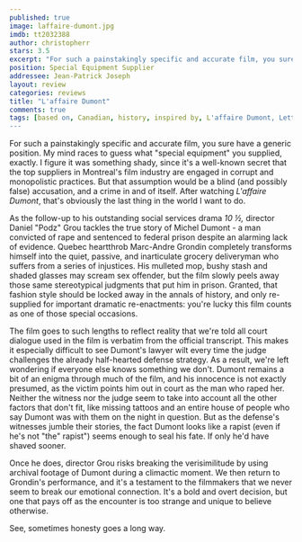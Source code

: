 ```yaml
---
published: true
image: laffaire-dumont.jpg
imdb: tt2032388
author: christopherr
stars: 3.5
excerpt: "For such a painstakingly specific and accurate film, you sure have a generic position. My mind races to guess what &ldquo;special equipment&rdquo; you supplied, exactly. I figure it was something shady, since it&rsquo;s a well-known secret that the top suppliers in Montreal&rsquo;s film industry are engaged in corrupt and monopolistic practices. But that assumption would be a blind (and possibly false) accusation, and a crime in and of itself. After watching <em>L&rsquo;affaire Dumont</em>, that&rsquo;s obviously the last thing in the world I want to do."
position: Special Equipment Supplier
addressee: Jean-Patrick Joseph
layout: review
categories: reviews
title: "L'affaire Dumont"
comments: true
tags: [based on, Canadian, history, inspired by, L'affaire Dumont, Letters, prison, true story, wrongfully accused]
---
```

For such a painstakingly specific and accurate film, you sure have a generic position. My mind races to guess what "special equipment" you supplied, exactly. I figure it was something shady, since it's a well-known secret that the top suppliers in Montreal's film industry are engaged in corrupt and monopolistic practices. But that assumption would be a blind (and possibly false) accusation, and a crime in and of itself. After watching _L'affaire Dumont_, that's obviously the last thing in the world I want to do.

As the follow-up to his outstanding social services drama _10 ½,_ director Daniel "Podz" Grou tackles the true story of Michel Dumont - a man convicted of rape and sentenced to federal prison despite an alarming lack of evidence. Quebec heartthrob Marc-Andre Grondin completely transforms himself into the quiet, passive, and inarticulate grocery deliveryman who suffers from a series of injustices. His mulleted mop, bushy stash and shaded glasses may scream sex offender, but the film  slowly peels away those same stereotypical judgments that put him in prison.  Granted, that fashion style should be locked away in the annals of history, and only re-supplied for important dramatic re-enactments: you're lucky this film counts as one of those special occasions.

The film goes to such lengths to reflect reality that we're told all court dialogue used in the film is verbatim from the official transcript. This makes it especially difficult to see Dumont's lawyer wilt every time the judge challenges the already half-hearted defense strategy.  As a result, we're left wondering if everyone else knows something we don't.  Dumont remains a bit of an enigma through much of the film, and his innocence is not exactly presumed, as the victim points him out in court as the man who raped her. Neither the witness nor the judge seem to take into account all the other factors that don't fit, like missing tattoos and an entire house of people who say Dumont was with them on the night in question. But as the defense's witnesses jumble their stories, the fact Dumont looks like a rapist (even if he's not "the" rapist") seems enough to seal his fate. If only he'd have shaved sooner.

Once he does, director Grou risks breaking the verisimilitude by using archival footage of Dumont during a climactic moment. We then return to Grondin's performance, and it's a testament to the filmmakers that we never seem to break our emotional connection. It's a bold and overt decision, but one that pays off as the encounter is too strange and unique to believe otherwise. 

See, sometimes honesty goes a long way.
